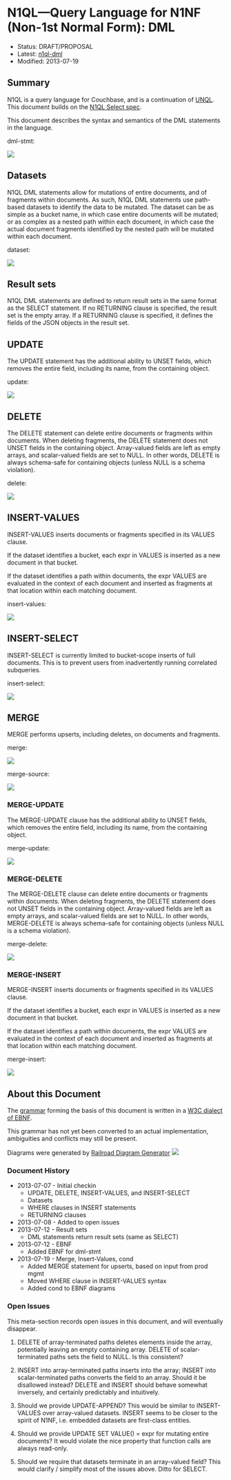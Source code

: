 # N1QL&mdash;Query Language for N1NF (Non-1st Normal Form): DML

* Status: DRAFT/PROPOSAL
* Latest: [n1ql-dml](https://github.com/couchbaselabs/query/blob/master/docs/n1ql-dml.md)
* Modified: 2013-07-19

## Summary

N1QL is a query language for Couchbase, and is a continuation of
[UNQL](https://github.com/couchbaselabs/tuqqedin/blob/master/docs/unql-2013.md).
This document builds on the [N1QL Select
spec](https://github.com/couchbaselabs/query/blob/master/docs/n1ql-select.md).

This document describes the syntax and semantics of the DML statements
in the language.

dml-stmt:

![](diagram/dml-stmt.png)

## Datasets

N1QL DML statements allow for mutations of entire documents, and of
fragments within documents.  As such, N1QL DML statements use
path-based datasets to identify the data to be mutated.  The dataset
can be as simple as a bucket name, in which case entire documents will
be mutated; or as complex as a nested path within each document, in
which case the actual document fragments identified by the nested path
will be mutated within each document.

dataset:

![](diagram/dataset.png)

## Result sets

N1QL DML statements are defined to return result sets in the same
format as the SELECT statement.  If no RETURNING clause is specified,
the result set is the empty array.  If a RETURNING clause is
specified, it defines the fields of the JSON objects in the result
set.

## UPDATE

The UPDATE statement has the additional ability to UNSET fields, which
removes the entire field, including its name, from the containing
object.

update:

![](diagram/update.png)

## DELETE

The DELETE statement can delete entire documents or fragments within
documents.  When deleting fragments, the DELETE statement does not
UNSET fields in the containing object.  Array-valued fields are left
as empty arrays, and scalar-valued fields are set to NULL.  In other
words, DELETE is always schema-safe for containing objects (unless
NULL is a schema violation).

delete:

![](diagram/delete.png)

## INSERT-VALUES

INSERT-VALUES inserts documents or fragments specified in its VALUES
clause.

If the dataset identifies a bucket, each expr in VALUES is inserted as
a new document in that bucket.

If the dataset identifies a path within documents, the expr VALUES are
evaluated in the context of each document and inserted as fragments at
that location within each matching document.

insert-values:

![](diagram/insert-values.png)

## INSERT-SELECT

INSERT-SELECT is currently limited to bucket-scope inserts of full
documents.  This is to prevent users from inadvertently running
correlated subqueries.

insert-select:

![](diagram/insert-select.png)

## MERGE

MERGE performs upserts, including deletes, on documents and fragments.

merge:

![](diagram/merge.png)

merge-source:

![](diagram/merge-source.png)

### MERGE-UPDATE

The MERGE-UPDATE clause has the additional ability to UNSET fields,
which removes the entire field, including its name, from the
containing object.

merge-update:

![](diagram/merge-update.png)

### MERGE-DELETE

The MERGE-DELETE clause can delete entire documents or fragments
within documents.  When deleting fragments, the DELETE statement does
not UNSET fields in the containing object.  Array-valued fields are
left as empty arrays, and scalar-valued fields are set to NULL.  In
other words, MERGE-DELETE is always schema-safe for containing objects
(unless NULL is a schema violation).

merge-delete:

![](diagram/merge-delete.png)

### MERGE-INSERT

MERGE-INSERT inserts documents or fragments specified in its VALUES
clause.

If the dataset identifies a bucket, each expr in VALUES is inserted as
a new document in that bucket.

If the dataset identifies a path within documents, the expr VALUES are
evaluated in the context of each document and inserted as fragments at
that location within each matching document.

merge-insert:

![](diagram/merge-insert.png)

## About this Document

The
[grammar](https://github.com/couchbaselabs/query/blob/master/docs/n1ql-dml.ebnf)
forming the basis of this document is written in a [W3C dialect of
EBNF](http://www.w3.org/TR/REC-xml/#sec-notation).

This grammar has not yet been converted to an actual implementation,
ambiguities and conflicts may still be present.

Diagrams were generated by [Railroad Diagram
Generator](http://railroad.my28msec.com/) ![](diagram/.png)

### Document History

* 2013-07-07 - Initial checkin
    * UPDATE, DELETE, INSERT-VALUES, and INSERT-SELECT
    * Datasets
    * WHERE clauses in INSERT statements
    * RETURNING clauses
* 2013-07-08 - Added to open issues
* 2013-07-12 - Result sets
    * DML statements return result sets (same as SELECT)
* 2013-07-12 - EBNF
    * Added EBNF for dml-stmt
* 2013-07-19 - Merge, Insert-Values, cond
    * Added MERGE statement for upserts, based on input from prod mgmt
    * Moved WHERE clause in INSERT-VALUES syntax
    * Added cond to EBNF diagrams

### Open Issues

This meta-section records open issues in this document, and will
eventually disappear.

1.  DELETE of array-terminated paths deletes elements inside the
array, potentially leaving an empty containing array.  DELETE of
scalar-terminated paths sets the field to NULL.  Is this consistent?

1.  INSERT into array-terminated paths inserts into the array; INSERT
into scalar-terminated paths converts the field to an array.  Should
it be disallowed instead?  DELETE and INSERT should behave somewhat
inversely, and certainly predictably and intuitively.

1.  Should we provide UPDATE-APPEND?  This would be similar to
INSERT-VALUES over array-valued datasets.  INSERT seems to be closer
to the spirit of N1NF, i.e. embedded datasets are first-class
entities.

1.  Should we provide UPDATE SET VALUE() = expr for mutating entire
documents?  It would violate the nice property that function calls are
always read-only.

1.  Should we require that datasets terminate in an array-valued
field?  This would clarify / simplify most of the issues above.  Ditto
for SELECT.
